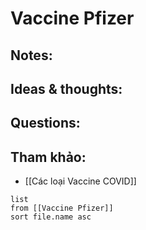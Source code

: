 # Vaccine Pfizer

## Notes:


## Ideas & thoughts:

## Questions:


## Tham khảo:
- [[Các loại Vaccine COVID]]
```dataview
list
from [[Vaccine Pfizer]]
sort file.name asc
```
